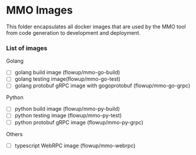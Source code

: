 # MMO Images

This folder encapsulates all docker images that are used by the MMO tool from code generation
to development and deployment.

### List of images

Golang
- [ ] golang build image (flowup/mmo-go-build)
- [ ] golang testing image(flowup/mmo-go-test)
- [ ] golang protobuf gRPC image with gogoprotobuf (flowup/mmo-go-grpc)

Python
- [ ] python build image (flowup/mmo-py-build)
- [ ] python testing image (flowup/mmo-py-test)
- [ ] python protobuf gRPC image (flowup/mmo-py-grpc)

Others
- [ ] typescript WebRPC image (flowup/mmo-webrpc)